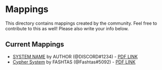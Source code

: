 # Mappings

This directory contains mappings created by the community. Feel free to contribute to this as well! Please also write your info below.

## Current Mappings

* [SYSTEM NAME](./name.js) by AUTHOR (@DISCORD#1234) - [PDF LINK](https://example.com/system.pdf)
* [Cypher System](./cyphersystem-mapping.js) by FASHTAS (@Fashtas#5092) - [PDF LINK](https://www.montecookgames.com/store/product/cypher-system-character-and-campaign-sheets/)
